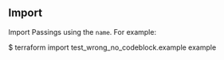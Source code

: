 ## Import

Import Passings using the `name`. For example:

$ terraform import test_wrong_no_codeblock.example example
